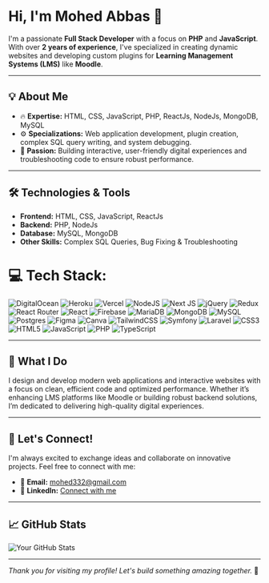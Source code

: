 # Hi, I'm Mohed Abbas 👋

I'm a passionate **Full Stack Developer** with a focus on **PHP** and **JavaScript**. With over **2 years of experience**, I've specialized in creating dynamic websites and developing custom plugins for **Learning Management Systems (LMS)** like **Moodle**.

---

## 💡 About Me

- 🔥 **Expertise:** HTML, CSS, JavaScript, PHP, ReactJs, NodeJs, MongoDB, MySQL
- ⚙️ **Specializations:** Web application development, plugin creation, complex SQL query writing, and system debugging.
- 🚀 **Passion:** Building interactive, user-friendly digital experiences and troubleshooting code to ensure robust performance.

---

## 🛠️ Technologies & Tools

- **Frontend:** HTML, CSS, JavaScript, ReactJs
- **Backend:** PHP, NodeJs
- **Database:** MySQL, MongoDB
- **Other Skills:** Complex SQL Queries, Bug Fixing & Troubleshooting

# 💻 Tech Stack:
![DigitalOcean](https://img.shields.io/badge/DigitalOcean-%230167ff.svg?style=for-the-badge&logo=digitalOcean&logoColor=white) ![Heroku](https://img.shields.io/badge/heroku-%23430098.svg?style=for-the-badge&logo=heroku&logoColor=white) ![Vercel](https://img.shields.io/badge/vercel-%23000000.svg?style=for-the-badge&logo=vercel&logoColor=white) ![NodeJS](https://img.shields.io/badge/node.js-6DA55F?style=for-the-badge&logo=node.js&logoColor=white) ![Next JS](https://img.shields.io/badge/Next-black?style=for-the-badge&logo=next.js&logoColor=white) ![jQuery](https://img.shields.io/badge/jquery-%230769AD.svg?style=for-the-badge&logo=jquery&logoColor=white) ![Redux](https://img.shields.io/badge/redux-%23593d88.svg?style=for-the-badge&logo=redux&logoColor=white) ![React Router](https://img.shields.io/badge/React_Router-CA4245?style=for-the-badge&logo=react-router&logoColor=white) ![React](https://img.shields.io/badge/react-%2320232a.svg?style=for-the-badge&logo=react&logoColor=%2361DAFB) ![Firebase](https://img.shields.io/badge/firebase-a08021?style=for-the-badge&logo=firebase&logoColor=ffcd34) ![MariaDB](https://img.shields.io/badge/MariaDB-003545?style=for-the-badge&logo=mariadb&logoColor=white) ![MongoDB](https://img.shields.io/badge/MongoDB-%234ea94b.svg?style=for-the-badge&logo=mongodb&logoColor=white) ![MySQL](https://img.shields.io/badge/mysql-4479A1.svg?style=for-the-badge&logo=mysql&logoColor=white) ![Postgres](https://img.shields.io/badge/postgres-%23316192.svg?style=for-the-badge&logo=postgresql&logoColor=white) ![Figma](https://img.shields.io/badge/figma-%23F24E1E.svg?style=for-the-badge&logo=figma&logoColor=white) ![Canva](https://img.shields.io/badge/Canva-%2300C4CC.svg?style=for-the-badge&logo=Canva&logoColor=white) ![TailwindCSS](https://img.shields.io/badge/tailwindcss-%2338B2AC.svg?style=for-the-badge&logo=tailwind-css&logoColor=white) ![Symfony](https://img.shields.io/badge/symfony-%23000000.svg?style=for-the-badge&logo=symfony&logoColor=white) ![Laravel](https://img.shields.io/badge/laravel-%23FF2D20.svg?style=for-the-badge&logo=laravel&logoColor=white) ![CSS3](https://img.shields.io/badge/css3-%231572B6.svg?style=for-the-badge&logo=css3&logoColor=white) ![HTML5](https://img.shields.io/badge/html5-%23E34F26.svg?style=for-the-badge&logo=html5&logoColor=white) ![JavaScript](https://img.shields.io/badge/javascript-%23323330.svg?style=for-the-badge&logo=javascript&logoColor=%23F7DF1E) ![PHP](https://img.shields.io/badge/php-%23777BB4.svg?style=for-the-badge&logo=php&logoColor=white) ![TypeScript](https://img.shields.io/badge/typescript-%23007ACC.svg?style=for-the-badge&logo=typescript&logoColor=white)

---

## 🌟 What I Do

I design and develop modern web applications and interactive websites with a focus on clean, efficient code and optimized performance. Whether it’s enhancing LMS platforms like Moodle or building robust backend solutions, I’m dedicated to delivering high-quality digital experiences.

---

## 🤝 Let's Connect!

I'm always excited to exchange ideas and collaborate on innovative projects. Feel free to connect with me:

- 📧 **Email:** [mohed332@gmail.com](mailto:mohed332@gmail.com)
- 🔗 **LinkedIn:** [Connect with me](#)

---

## 📈 GitHub Stats

![Your GitHub Stats](https://github-readme-stats.vercel.app/api?username=yourusername&show_icons=true&theme=radical)

---

*Thank you for visiting my profile! Let's build something amazing together.* 🚀

